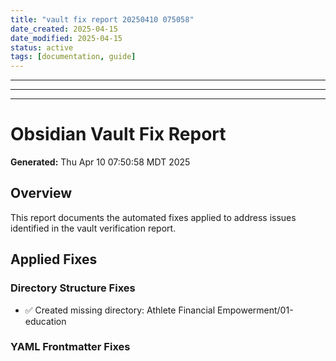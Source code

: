 ```yaml
---
title: "vault fix report 20250410 075058"
date_created: 2025-04-15
date_modified: 2025-04-15
status: active
tags: [documentation, guide]
---
```


---

---

---

# Obsidian Vault Fix Report
**Generated:** Thu Apr 10 07:50:58 MDT 2025

## Overview
This report documents the automated fixes applied to address issues identified in the vault verification report.

## Applied Fixes

### Directory Structure Fixes
- ✅ Created missing directory: Athlete Financial Empowerment/01-education
### YAML Frontmatter Fixes
